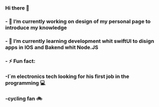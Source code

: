 ### Hi there 👋

### - 🔭 I’m currently working on design of my personal page to introduce my knowledge
### - 🌱 I’m currently learning development whit swiftUI to disign apps in IOS and Bakend whit Node.JS
### - ⚡ Fun fact: 
###  -I´m electronics tech looking for his first job in the programming 💻
###  -cycling fan 🚲

<!--
**loky98/loky98** is a ✨ _special_ ✨ repository because its `README.md` (this file) appears on your GitHub profile.

Here are some ideas to get you started:

- 👯 I’m looking to collaborate on ...
- 🤔 I’m looking for help with ...
- 💬 Ask me about ...
- 📫 How to reach me: ...
- 😄 Pronouns: ...
- ⚡ Fun fact: ...
-->
